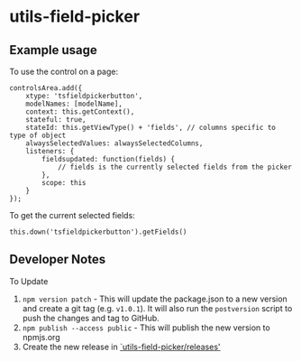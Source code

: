 # utils-field-picker

## Example usage
To use the control on a page:
```
controlsArea.add({
    xtype: 'tsfieldpickerbutton',
    modelNames: [modelName],
    context: this.getContext(),
    stateful: true,
    stateId: this.getViewType() + 'fields', // columns specific to type of object
    alwaysSelectedValues: alwaysSelectedColumns,
    listeners: {
        fieldsupdated: function(fields) {
            // fields is the currently selected fields from the picker
        },
        scope: this
    }
});
```

To get the current selected fields:
```
this.down('tsfieldpickerbutton').getFields()
```

## Developer Notes
To Update
1. `npm version patch` - This will update the package.json to a new version and create a git tag (e.g. `v1.0.1`). It will also run the `postversion` script
to push the changes and tag to GitHub.
2. `npm publish --access public` - This will publish the new version to npmjs.org
3. Create the new release in [`utils-field-picker/releases'](https://github.com/RallyTechServices/utils-field-picker/releases)
